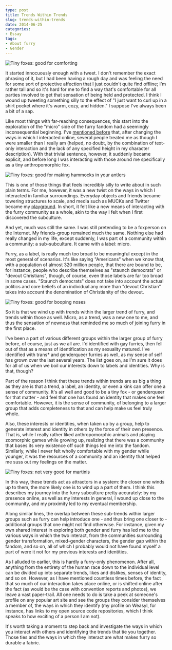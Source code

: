 ```yaml
---
type: post
title: Trends Within Trends
slug: trends-within-trends
date: 2014-06-25
categories:
- Essay
tags:
- About furry
- Gender
---
```


![Tiny foxes: good for comforting](/assets/furry/trends-within-trends/kb-tinyfoxcomfort1.jpg)

It started innocuously enough with a tweet. I don't remember the exact phrasing
of it, but I had been having a rough day and was feeling the need for some sort
of protective affection that I just couldn't quite find offline; I'm rather
tall and so it's hard for me to find a way that's comfortable for all parties
involved to get that sensation of being held and protected. I think I wound up
tweeting something silly to the effect of "I just want to curl up in a shirt
pocket where it's warm, cozy, and hidden." I suppose I've always been a bit of
a sap.

Like most things with far-reaching consequences, this start into the
exploration of the "micro" side of the furry fandom had a seemingly
inconsequential beginning. I've <a title="Interpreting an Avatar"
href="http://adjectivespecies.com/2013/01/02/interpreting-an-avatar/"
target="\_blank">mentioned before</a> that, after changing the ways in which I
interacted online, several people treated me as though I were smaller than I
really am (helped, no doubt, by the combination of text-only interaction and
the lack of any specified height in my character description). With that
trivial sentence, however, it suddenly became explicit, and before long I was
interacting with those around me specifically as a tiny anthropomorphic fox.

![Tiny foxes: good for making hammocks in your antlers](/assets/furry/trends-within-trends/kb-makyohammock1.jpg)

This is one of those things that feels incredibly silly to write about in such
plain terms. For me, however, it was a new twist on the ways in which I
interacted in familiar surroundings. Everyday objects and friends became
towering structures to scale, and media such as MUCKs and Twitter became my <a
href="https://storify.com/drab_makyo/microfox-text-adventure-game"
target="_blank">playground</a>. In short, it felt like a new means of
interacting with the furry community as a whole, akin to the way I felt when I
first discovered the subculture.

And yet, much was still the same. I was still pretending to be a foxperson on
the Internet. My friends-group remained much the same. Nothing else had really
changed in my life, except suddenly, I was part of a community within a
community: a sub-subculture. It came with a label: micro.

Furry, as a label, is really much too broad to be meaningful except in the most
general of scenarios. It's like saying "Americans" when we know that, with a
population of almost 320 million people, that there are bound to be, for
instance, people who describe themselves as "staunch democrats" or "devout
Christians", though, of course, even those labels are far too broad in some
cases. "Staunch democrats" does not take into account the actual politics and
core beliefs of an individual any more than "devout Christian" takes into
account the denomination of Christianity of the devout.

![Tiny foxes: good for booping noses](/assets/furry/trends-within-trends/kb-avery4_7.png)

So it is that we wind up with trends within the larger trend of furry, and
trends within those as well. Micro, as a trend, was a new one to me, and thus
the sensation of newness that reminded me so much of joining furry in the first
place.

I've been a part of various different groups within the larger group of furry
before, of course, just as we all are. I'd identified with gay furries, then
fell out of that as a means of identification as my sexuality matured. I've
identified with trans\* and genderqueer furries as well, as my sense of self
has grown over the last several years. The list goes on, as I'm sure it does
for all of us when we boil our interests down to labels and identities. Why is
that, though?

Part of the reason I think that these trends within trends are as big a thing
as they are is that a trend, a label, an identity, or even a kink can offer one
a sense of community. It's all well and good to be a tiny fox - or genderqueer
for that matter - and feel that one has found an identity that makes one feel
comfortable. However, it is the sense of community, of belonging to a larger
group that adds completeness to that and can help make us feel truly whole.

Also, these interests or identities, when taken up by a group, help to generate
interest and identity in others by the force of their own presence. That is,
while I really rather liked anthropomorphic animals and playing zoomorphic
games while growing up, realizing that there was a community that bases its
very existence off such things led me into the fandom. Similarly, while I never
felt wholly comfortable with my gender while younger, it was the resources of a
community and an identity that helped me suss out my feelings on the matter.

![Tiny foxes: not very good for martinis](/assets/furry/trends-within-trends/ao-makyotini-2.png)

In this way, these trends act as attractors in a system: the closer one winds
up to them, the more likely one is to wind up a part of them. I think this
describes my journey into the furry subculture pretty accurately: by my
presence online, as well as my interests in general, I wound up close to the
community, and my proximity led to my eventual membership.

Along similar lines, the overlap between these sub-trends within larger groups
such as furry can help introduce one - and thus bring one closer to -
additional groups that one might not find otherwise. For instance, given my own
shared interest in exploring both gender and furry has led me to the various
ways in which the two interact, from the communities surrounding gender
transformation, mixed-gender characters, the gender gap within the fandom, and
so on, all of which I probably would not have found myself a part of were it
not for my previous interests and identities.

As I alluded to earlier, this is hardly a furry-only phenomenon. After all,
anything from the entirety of the human race down to the individual level can
be divided up into separate trends, likes and dislikes, senses of identity, and
so on. However, as I have mentioned countless times before, the fact that so
much of our interaction takes place online, or is shifted online after the fact
(as would be the case with convention reports and photos), we leave a vast
paper-trail. All one needs to do is take a peek at someone's profile on any
popular art site and see the groups they consider themselves a member of, the
ways in which they identify (my profile on Weasyl, for instance, has links to
my open source code repositories, which I think speaks to how exciting of a
person I am not).

It's worth taking a moment to step back and investigate the ways in which you
interact with others and identifying the trends that tie you together. Those
ties and the ways in which they interact are what makes furry so durable a
fabric.

